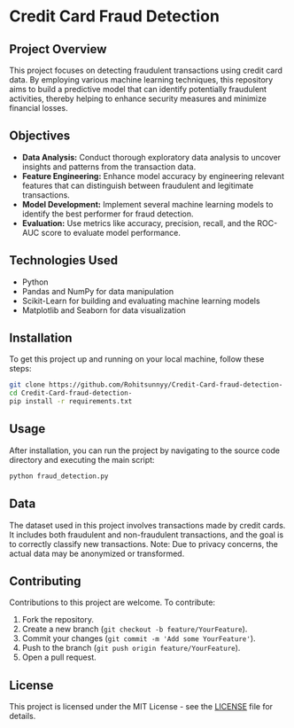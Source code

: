 
# Credit Card Fraud Detection

## Project Overview
This project focuses on detecting fraudulent transactions using credit card data. By employing various machine learning techniques, this repository aims to build a predictive model that can identify potentially fraudulent activities, thereby helping to enhance security measures and minimize financial losses.

## Objectives
- **Data Analysis:** Conduct thorough exploratory data analysis to uncover insights and patterns from the transaction data.
- **Feature Engineering:** Enhance model accuracy by engineering relevant features that can distinguish between fraudulent and legitimate transactions.
- **Model Development:** Implement several machine learning models to identify the best performer for fraud detection.
- **Evaluation:** Use metrics like accuracy, precision, recall, and the ROC-AUC score to evaluate model performance.

## Technologies Used
- Python
- Pandas and NumPy for data manipulation
- Scikit-Learn for building and evaluating machine learning models
- Matplotlib and Seaborn for data visualization

## Installation
To get this project up and running on your local machine, follow these steps:
```bash
git clone https://github.com/Rohitsunnyy/Credit-Card-fraud-detection-
cd Credit-Card-fraud-detection-
pip install -r requirements.txt
```

## Usage
After installation, you can run the project by navigating to the source code directory and executing the main script:
```bash
python fraud_detection.py
```

## Data
The dataset used in this project involves transactions made by credit cards. It includes both fraudulent and non-fraudulent transactions, and the goal is to correctly classify new transactions. Note: Due to privacy concerns, the actual data may be anonymized or transformed.


## Contributing
Contributions to this project are welcome. To contribute:
1. Fork the repository.
2. Create a new branch (`git checkout -b feature/YourFeature`).
3. Commit your changes (`git commit -m 'Add some YourFeature'`).
4. Push to the branch (`git push origin feature/YourFeature`).
5. Open a pull request.

## License
This project is licensed under the MIT License - see the [LICENSE](LICENSE) file for details.

